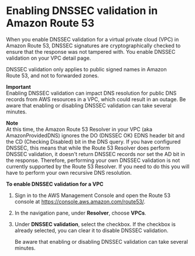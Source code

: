 # Enabling DNSSEC validation in Amazon Route 53<a name="resolver-dnssec-validation"></a>

When you enable DNSSEC validation for a virtual private cloud \(VPC\) in Amazon Route 53, DNSSEC signatures are cryptographically checked to ensure that the response was not tampered with\. You enable DNSSEC validation on your VPC detail page\. 

DNSSEC validation only applies to public signed names in Amazon Route 53, and not to forwarded zones\.

**Important**  
Enabling DNSSEC validation can impact DNS resolution for public DNS records from AWS resources in a VPC, which could result in an outage\. Be aware that enabling or disabling DNSSEC validation can take several minutes\. 

**Note**  
At this time, the Amazon Route 53 Resolver in your VPC \(aka AmazonProvidedDNS\) ignores the DO \(DNSSEC OK\) EDNS header bit and the CD \(Checking Disabled\) bit in the DNS query\. If you have configured DNSSEC, this means that while the Route 53 Resolver does perform DNSSEC validation, it doesn't return DNSSEC records nor set the AD bit in the response\. Therefore, performing your own DNSSEC validation is not currently supported by the Route 53 Resolver\. If you need to do this you will have to perform your own recursive DNS resolution\.<a name="resolver-dnssec-validation-procedure"></a>

**To enable DNSSEC validation for a VPC**

1. Sign in to the AWS Management Console and open the Route 53 console at [https://console\.aws\.amazon\.com/route53/](https://console.aws.amazon.com/route53/)\.

1. In the navigation pane, under **Resolver**, choose **VPCs**\.

1. Under **DNSSEC validation**, select the checkbox\. If the checkbox is already selected, you can clear it to disable DNSSEC validation\.

   Be aware that enabling or disabling DNSSEC validation can take several minutes\.